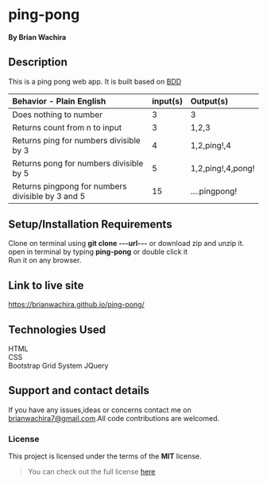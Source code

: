 # ping-pong
#### 
#### By **Brian Wachira**
## Description
This is a ping pong web app. It is built based on <a href="https://en.wikipedia.org/wiki/Behavior-driven_development" target="_blank">BDD</a><br/>

| Behavior - Plain English | input(s) | Output(s) |
|:-----------------------|:-----------|:--------|
|Does nothing to number| 3 | 3 |
|Returns count from n to input | 3 | 1,2,3 |
|Returns ping for numbers divisible by 3| 4 | 1,2,ping!,4 |
|Returns pong for numbers divisible by 5| 5 | 1,2,ping!,4,pong! |
|Returns pingpong for numbers divisible by 3 and 5| 15 | ....pingpong! |
## Setup/Installation Requirements
Clone on terminal using **git clone ---url---** or download zip and unzip it.
open in terminal by typing **ping-pong** or double click it
<br/>Run it on any browser.
## Link to live site
https://brianwachira.github.io/ping-pong/
## Technologies Used
HTML<br/>
CSS<br/>
Bootstrap Grid System
JQuery<br/>
## Support and contact details
If you have any issues,ideas or concerns contact me on<a href="https://mail.google.com/mail/?view=cm&fs=1&to=brianwachira7@gmail.com" target="_blank"> brianwachira7@gmail.com</a>.All code contributions are welcomed.
### License
This project is licensed under the terms of the **MIT** license.

>You can check out the full license [here](https://github.com/brianwachira/ping-pong/blob/master/LICENSE) 
